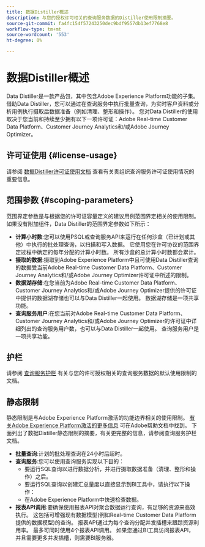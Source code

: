 ```yaml
---
title: 数据Distiller概述
description: 与您的授权许可相关的查询服务数据的Distiller使用限制摘要。
source-git-commit: fa4fc154f57243250dec9bdf9557db13ef7768e8
workflow-type: tm+mt
source-wordcount: '553'
ht-degree: 0%

---
```


# 数据Distiller概述

Data Distiller是一款产品包，其中包含Adobe Experience Platform功能的子集。 借助Data Distiller，您可以通过在查询服务中执行批量查询，为实时客户资料或分析用例执行摄取后数据准备（例如清理、整形和操作）。 您对Data Distiller的使用取决于您当前和持续至少拥有以下一项许可证：Adobe Real-time Customer Data Platform、Customer Journey Analytics和/或Adobe Journey Optimizer。

## 许可证使用 {#license-usage}

请参阅 [数据Distiller许可证使用文档](./license-usage.md) 查看有关贵组织查询服务许可证使用情况的重要信息。

## 范围参数 {#scoping-parameters}

范围界定参数是与根据您的许可证容量定义的建议用例范围界定相关的使用限制。 如果没有附加组件，Data Distiller的范围界定参数如下所示：

* **计算小时数**:您可以使用PSQL或查询服务API来运行在任何沙盒（已计划或其他）中执行的批处理查询，以扫描和写入数据。 它使用您在许可协议的范围界定过程中确定的每年分配的计算小时数。 所有沙盒的总计算小时数都会累计。
* **摄取的数据**:摄取到Adobe Experience Platform中且可使用Data Distiller查询的数据受当前Adobe Real-time Customer Data Platform、Customer Journey Analytics和/或Adobe Journey Optimizer许可证中所述的限制。
* **数据湖存储**:在您当前为Adobe Real-time Customer Data Platform、Customer Journey Analytics和/或Adobe Journey Optimizer提供的许可证中提供的数据湖存储也可以与Data Distiller一起使用。 数据湖存储是一项共享功能。
* **查询服务用户**:在您当前对Adobe Real-time Customer Data Platform、Customer Journey Analytics和/或Adobe Journey Optimizer的许可证中详细列出的查询服务用户数，也可以与Data Distiller一起使用。 查询服务用户是一项共享功能。

## 护栏

请参阅 [查询服务护栏](../guardrails.md) 有关与您的许可授权相关的查询服务数据的默认使用限制的文档。

## 静态限制

静态限制是与Adobe Experience Platform激活的功能边界相关的使用限制。 [有关Adobe Experience Platform激活的更多信息](https://helpx.adobe.com/ca/legal/product-descriptions/adobe-experience-platform0.html) 可在Adobe帮助文档中找到。 下面列出了数据Distiller静态限制的摘要，有关更完整的信息，请参阅查询服务护栏文档。

* **批量查询**:计划的批处理查询在24小时后超时。
* **查询服务**:您可以使用查询服务实现以下目的：
   * 要运行SQL查询以进行数据分析，并进行摄取数据准备（清理、整形和操作）之后。
   * 要运行SQL查询以创建汇总量度以直接显示到BI工具中，请执行以下操作：
   * 在Adobe Experience Platform中快速检查数据。
* **报表API调用**:要确保使用报表API对聚合数据运行查询，有足够的资源来高效执行。 这包括可增强现有数据模型(例如Real-time Customer Data Platform提供的数据模型)的查询。 报表API通过为每个查询分配并发插槽来跟踪资源利用率。 最多可同时使用4个报表API调用。 如果您通过BI工具访问报表API，并且需要更多并发插槽，则需要BI服务器。


